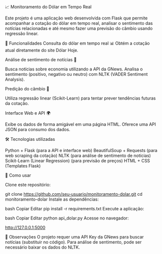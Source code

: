 📈 Monitoramento do Dólar em Tempo Real

Este projeto é uma aplicação web desenvolvida com Flask que permite acompanhar a cotação do dólar em tempo real, analisar o sentimento das notícias relacionadas e até mesmo fazer uma previsão do câmbio usando regressão linear.

🚀 Funcionalidades
Consulta do dólar em tempo real 📊
Obtém a cotação atual diretamente do site Dólar Hoje.

Análise de sentimento de notícias 📰

Busca notícias sobre economia utilizando a API da GNews.
Analisa o sentimento (positivo, negativo ou neutro) com NLTK (VADER Sentiment Analysis).

Predição do câmbio 🔮

Utiliza regressão linear (Scikit-Learn) para tentar prever tendências futuras da cotação.

Interface Web e API 🌍

Exibe os dados de forma amigável em uma página HTML.
Oferece uma API JSON para consumo dos dados.

🛠️ Tecnologias utilizadas

Python + Flask (para a API e interface web)
BeautifulSoup + Requests (para web scraping da cotação)
NLTK (para análise de sentimento de notícias)
Scikit-Learn (Linear Regression) (para previsão de preços)
HTML + CSS (Templates Flask)

🎯 Como usar

Clone este repositório:


git clone https://github.com/seu-usuario/monitoramento-dolar.git
cd monitoramento-dolar
Instale as dependências:

bash
Copiar
Editar
pip install -r requirements.txt
Execute a aplicação:

bash
Copiar
Editar
python api_dolar.py
Acesse no navegador:


http://127.0.0.1:5000


📌 Observações
O projeto requer uma API Key da GNews para buscar notícias (substituir no código).
Para análise de sentimento, pode ser necessário baixar os dados do NLTK.
